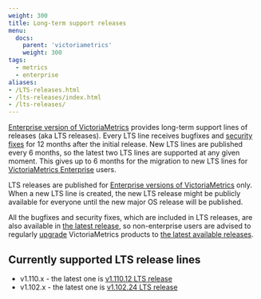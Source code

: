 ```yaml
---
weight: 300
title: Long-term support releases
menu:
  docs:
    parent: 'victoriametrics'
    weight: 300
tags:
  - metrics
  - enterprise
aliases:
- /LTS-releases.html
- /lts-releases/index.html
- /lts-releases/
---
```

[Enterprise version of VictoriaMetrics](https://docs.victoriametrics.com/victoriametrics/enterprise/) provides long-term support lines of releases (aka LTS releases).
Every LTS line receives bugfixes and [security fixes](https://github.com/VictoriaMetrics/VictoriaMetrics/blob/master/SECURITY.md) for 12 months after
the initial release. New LTS lines are published every 6 months, so the latest two LTS lines are supported at any given moment. This gives up to 6 months
for the migration to new LTS lines for [VictoriaMetrics Enterprise](https://docs.victoriametrics.com/victoriametrics/enterprise/) users.

LTS releases are published for [Enterprise versions of VictoriaMetrics](https://docs.victoriametrics.com/victoriametrics/enterprise/) only.
When a new LTS line is created, the new LTS release might be publicly available for everyone until the new major OS release will be published.

All the bugfixes and security fixes, which are included in LTS releases, are also available in [the latest release](https://github.com/VictoriaMetrics/VictoriaMetrics/releases/latest),
so non-enterprise users are advised to regularly [upgrade](https://docs.victoriametrics.com/victoriametrics/single-server-victoriametrics/#how-to-upgrade-victoriametrics) VictoriaMetrics products
to [the latest available releases](https://docs.victoriametrics.com/victoriametrics/changelog/).

## Currently supported LTS release lines

- v1.110.x - the latest one is [v1.110.12 LTS release](https://github.com/VictoriaMetrics/VictoriaMetrics/releases/tag/v1.110.12)
- v1.102.x - the latest one is [v1.102.24 LTS release](https://github.com/VictoriaMetrics/VictoriaMetrics/releases/tag/v1.102.24)
